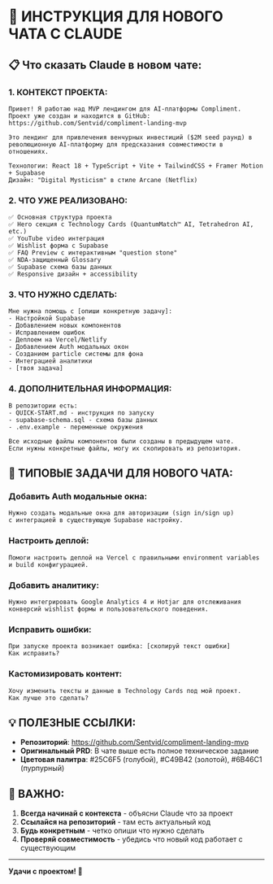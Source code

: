 # 🔄 ИНСТРУКЦИЯ ДЛЯ НОВОГО ЧАТА С CLAUDE

## 📋 Что сказать Claude в новом чате:

### 1. КОНТЕКСТ ПРОЕКТА:
```
Привет! Я работаю над MVP лендингом для AI-платформы Compliment. 
Проект уже создан и находится в GitHub: https://github.com/Sentvid/compliment-landing-mvp

Это лендинг для привлечения венчурных инвестиций ($2M seed раунд) в 
революционную AI-платформу для предсказания совместимости в отношениях.

Технологии: React 18 + TypeScript + Vite + TailwindCSS + Framer Motion + Supabase
Дизайн: "Digital Mysticism" в стиле Arcane (Netflix)
```

### 2. ЧТО УЖЕ РЕАЛИЗОВАНО:
```
✅ Основная структура проекта
✅ Hero секция с Technology Cards (QuantumMatch™ AI, Tetrahedron AI, etc.)
✅ YouTube video интеграция
✅ Wishlist форма с Supabase
✅ FAQ Preview с интерактивным "question stone"
✅ NDA-защищенный Glossary
✅ Supabase схема базы данных
✅ Responsive дизайн + accessibility
```

### 3. ЧТО НУЖНО СДЕЛАТЬ:
```
Мне нужна помощь с [опиши конкретную задачу]:
- Настройкой Supabase
- Добавлением новых компонентов
- Исправлением ошибок
- Деплоем на Vercel/Netlify
- Добавлением Auth модальных окон
- Созданием particle системы для фона
- Интеграцией аналитики
- [твоя задача]
```

### 4. ДОПОЛНИТЕЛЬНАЯ ИНФОРМАЦИЯ:
```
В репозитории есть:
- QUICK-START.md - инструкция по запуску
- supabase-schema.sql - схема базы данных
- .env.example - переменные окружения

Все исходные файлы компонентов были созданы в предыдущем чате.
Если нужны конкретные файлы, могу их скопировать из репозитория.
```

## 🎯 ТИПОВЫЕ ЗАДАЧИ ДЛЯ НОВОГО ЧАТА:

### Добавить Auth модальные окна:
```
Нужно создать модальные окна для авторизации (sign in/sign up) 
с интеграцией в существующую Supabase настройку.
```

### Настроить деплой:
```
Помоги настроить деплой на Vercel с правильными environment variables
и build конфигурацией.
```

### Добавить аналитику:
```
Нужно интегрировать Google Analytics 4 и Hotjar для отслеживания 
конверсий wishlist формы и пользовательского поведения.
```

### Исправить ошибки:
```
При запуске проекта возникает ошибка: [скопируй текст ошибки]
Как исправить?
```

### Кастомизировать контент:
```
Хочу изменить тексты и данные в Technology Cards под мой проект.
Как лучше это сделать?
```

## 💡 ПОЛЕЗНЫЕ ССЫЛКИ:

- **Репозиторий**: https://github.com/Sentvid/compliment-landing-mvp
- **Оригинальный PRD**: В чате выше есть полное техническое задание
- **Цветовая палитра**: #25C6F5 (голубой), #C49B42 (золотой), #6B46C1 (пурпурный)

## 🚨 ВАЖНО:

1. **Всегда начинай с контекста** - объясни Claude что за проект
2. **Ссылайся на репозиторий** - там есть актуальный код
3. **Будь конкретным** - четко опиши что нужно сделать
4. **Проверяй совместимость** - убедись что новый код работает с существующим

---

**Удачи с проектом! 🚀**
